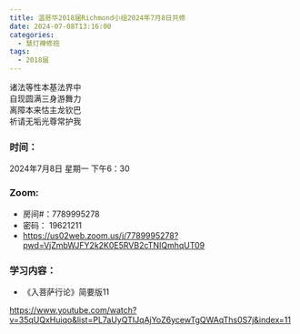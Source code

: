 ```yaml
---
title: 温哥华2018届Richmond小组2024年7月8日共修
date: 2024-07-08T13:16:00
categories:
  - 慧灯禅修班
tags:
  - 2018届
---
```

诸法等性本基法界中\
自现圆满三身游舞力\
离障本来怙主龙钦巴\
祈请无垢光尊常护我

### 时间：

2024年7月8日 星期一 下午6：30

### Zoom:

* 房间#：7789995278
* 密码： 19621211
* <https://us02web.zoom.us/j/7789995278?pwd=VjZmbWJFY2k2K0E5RVB2cTNIQmhqUT09>

### 学习内容：

* 《入菩萨行论》简要版11

<https://www.youtube.com/watch?v=35qUQxHuiqo&list=PL7aUyQTIJqAjYoZ6ycewTgQWAqThs0S7j&index=11>
